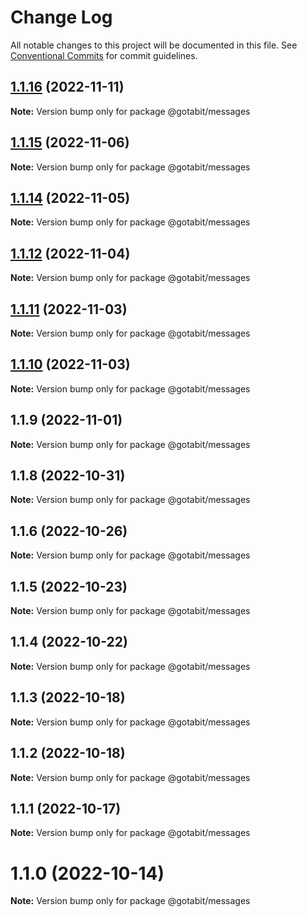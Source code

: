 # Change Log

All notable changes to this project will be documented in this file.
See [Conventional Commits](https://conventionalcommits.org) for commit guidelines.

## [1.1.16](https://github.com/gotabit/sdk-ts/compare/@gotabit/messages@1.1.15...@gotabit/messages@1.1.16) (2022-11-11)

**Note:** Version bump only for package @gotabit/messages

## [1.1.15](https://github.com/gotabit/sdk-ts/compare/@gotabit/messages@1.1.14...@gotabit/messages@1.1.15) (2022-11-06)

**Note:** Version bump only for package @gotabit/messages

## [1.1.14](https://github.com/gotabit/sdk-ts/compare/@gotabit/messages@1.1.12...@gotabit/messages@1.1.14) (2022-11-05)

**Note:** Version bump only for package @gotabit/messages

## [1.1.12](https://github.com/gotabit/sdk-ts/compare/@gotabit/messages@1.1.11...@gotabit/messages@1.1.12) (2022-11-04)

**Note:** Version bump only for package @gotabit/messages

## [1.1.11](https://github.com/gotabit/sdk-ts/compare/@gotabit/messages@1.1.10...@gotabit/messages@1.1.11) (2022-11-03)

**Note:** Version bump only for package @gotabit/messages

## [1.1.10](https://github.com/gotabit/sdk-ts/compare/@gotabit/messages@1.1.9...@gotabit/messages@1.1.10) (2022-11-03)

**Note:** Version bump only for package @gotabit/messages

## 1.1.9 (2022-11-01)

**Note:** Version bump only for package @gotabit/messages

## 1.1.8 (2022-10-31)

**Note:** Version bump only for package @gotabit/messages

## 1.1.6 (2022-10-26)

**Note:** Version bump only for package @gotabit/messages

## 1.1.5 (2022-10-23)

**Note:** Version bump only for package @gotabit/messages

## 1.1.4 (2022-10-22)

**Note:** Version bump only for package @gotabit/messages

## 1.1.3 (2022-10-18)

**Note:** Version bump only for package @gotabit/messages

## 1.1.2 (2022-10-18)

**Note:** Version bump only for package @gotabit/messages

## 1.1.1 (2022-10-17)

**Note:** Version bump only for package @gotabit/messages

# 1.1.0 (2022-10-14)

**Note:** Version bump only for package @gotabit/messages
